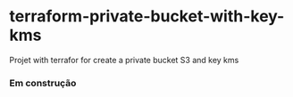 # terraform-private-bucket-with-key-kms

Projet with terrafor for create a private bucket S3 and key kms

### Em construção